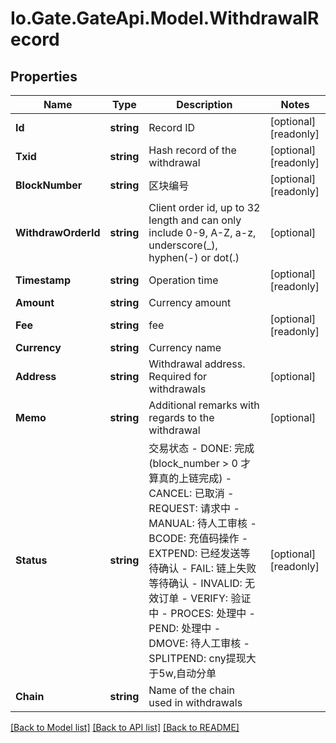 
# Io.Gate.GateApi.Model.WithdrawalRecord

## Properties

Name | Type | Description | Notes
------------ | ------------- | ------------- | -------------
**Id** | **string** | Record ID | [optional] [readonly] 
**Txid** | **string** | Hash record of the withdrawal | [optional] [readonly] 
**BlockNumber** | **string** | 区块编号 | [optional] [readonly] 
**WithdrawOrderId** | **string** | Client order id, up to 32 length and can only include 0-9, A-Z, a-z, underscore(_), hyphen(-) or dot(.)  | [optional] 
**Timestamp** | **string** | Operation time | [optional] [readonly] 
**Amount** | **string** | Currency amount | 
**Fee** | **string** | fee | [optional] [readonly] 
**Currency** | **string** | Currency name | 
**Address** | **string** | Withdrawal address. Required for withdrawals | [optional] 
**Memo** | **string** | Additional remarks with regards to the withdrawal | [optional] 
**Status** | **string** | 交易状态  - DONE: 完成 (block_number &gt; 0 才算真的上链完成) - CANCEL: 已取消 - REQUEST: 请求中 - MANUAL: 待人工审核 - BCODE: 充值码操作 - EXTPEND: 已经发送等待确认 - FAIL: 链上失败等待确认 - INVALID: 无效订单 - VERIFY: 验证中 - PROCES: 处理中 - PEND: 处理中 - DMOVE: 待人工审核 - SPLITPEND: cny提现大于5w,自动分单 | [optional] [readonly] 
**Chain** | **string** | Name of the chain used in withdrawals | 

[[Back to Model list]](../README.md#documentation-for-models)
[[Back to API list]](../README.md#documentation-for-api-endpoints)
[[Back to README]](../README.md)
